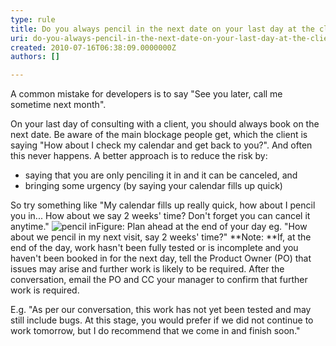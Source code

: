 ```yaml
---
type: rule
title: Do you always pencil in the next date on your last day at the client?
uri: do-you-always-pencil-in-the-next-date-on-your-last-day-at-the-client
created: 2010-07-16T06:38:09.0000000Z
authors: []

---
```


 A common mistake for developers is to say "See you later, call me sometime next month". <br>
 
On your last day of consulting with a client, you should always book on the next date. Be aware of the main blockage people get, which the client is saying "How about I check my calendar and get back to you?". And often this never happens.
 A better approach is to reduce the risk by:  
- saying that you are only penciling it in and it can be canceled, and
- bringing some urgency (by saying your calendar fills up quick)


So try something like "My calendar fills up really quick, how about I pencil you in... How about we say 2 weeks' time? Don't forget you can cancel it anytime."​​
![pencil in](/PublishingImages/mobile-calendar.jpg)Figure: Plan ahead at the end of your day eg. "How about we pencil in my next visit, say 2 weeks' time?" 
**Note: **If, at the end of the day, work hasn't been fully tested or is incomplete and you haven't been booked in for the next day, tell the Product Owner (PO) that issues may arise and further work is likely to be required. After the conversation, email the PO and CC your manager to confirm that further work is required.

E.g. "As per our conversation, this work has not yet been tested and may still include bugs. At this stage, you would prefer if we did not continue to work tomorrow, but I do recommend that we come in and finish soon."

